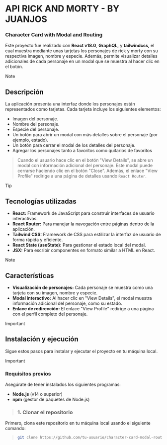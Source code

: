 # API RICK AND MORTY - BY JUANJOS
### Character Card with Modal and Routing

Este proyecto fue realizado con **React v18.0**, **GraphQL,**  y **tailwindcss,** el cual muestra mediante unas tarjetas los personajes de rick y morty con su respectiva imagen, nombre y especie. Además, permite visualizar detalles adicionales de cada personaje en un modal que se muestra al hacer clic en el botón. 

> [!NOTE] 
> ## Descripción
> La aplicación presenta una interfaz donde los personajes están representados como tarjetas. Cada tarjeta incluye los siguientes elementos:
> - Imagen del personaje.
> - Nombre del personaje.
> - Especie del personaje.
> - Un botón para abrir un modal con más detalles sobre el personaje (por ejemplo, estado).
> - Un botón para cerrar el modal de los detalles del personaje.
> - Agregar los personajes tanto a favoritos como quitarlos de favoritos


> Cuando el usuario hace clic en el botón "View Details", se abre un modal con información adicional del personaje. Este modal puede cerrarse haciendo clic en el botón "Close". Además, el enlace "View Profile" redirige a una página de detalles usando `React Router`.



> [!TIP]
> ## Tecnologías utilizadas
> 
> - **React:** Framework de JavaScript para construir interfaces de usuario interactivas.
> - **React Router:** Para manejar la navegación entre páginas dentro de la aplicación.
> - **Tailwind CSS:** Framework de CSS para estilizar la interfaz de usuario de forma rápida y eficiente.
> - **React State (useState):** Para gestionar el estado local del modal.
> - **JSX:** Para escribir componentes en formato similar a HTML en React.


> [!NOTE]  
> ## Características
> - **Visualización de personajes:** Cada personaje se muestra como una tarjeta con su imagen, nombre y especie.
> - **Modal interactivo:** Al hacer clic en "View Details", el modal muestra información adicional del personaje, como su estado.
> - **Enlace de redirección:** El enlace "View Profile" redirige a una página con el perfil completo del personaje.


> [!IMPORTANT] 
> ## Instalación y ejecución
> Sigue estos pasos para instalar y ejecutar el proyecto en tu máquina local.


> [!IMPORTANT] 
> ### Requisitos previos
> Asegúrate de tener instalados los siguientes programas:
> - **Node.js** (v14 o superior)
> - **npm** (gestor de paquetes de Node.js)
> 


> ### 1. Clonar el repositorio
Primero, clona este repositorio en tu máquina local usando el siguiente comando:
> 
> ```bash
> git clone https://github.com/tu-usuario/character-card-modal-routing.git
> ```

